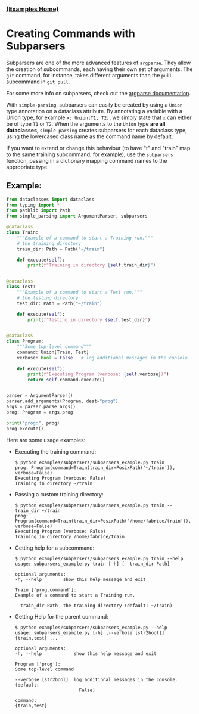 ### [(Examples Home)](../README.md)
# Creating Commands with Subparsers


Subparsers are one of the more advanced features of `argparse`. They allow the creation of subcommands, each having their own set of arguments. The `git` command, for instance, takes different arguments than the `pull` subcommand in `git pull`.

For some more info on subparsers, check out the [argparse documentation](https://docs.python.org/3/library/argparse.html#argparse.ArgumentParser.add_subparsers).


With `simple-parsing`, subparsers can easily be created by using a `Union` type annotation on a dataclass attribute. By annotating a variable with a Union type, for example `x: Union[T1, T2]`, we simply state that `x` can either be of type `T1` or `T2`. When the arguments to the `Union` type **are all dataclasses**, `simple-parsing` creates subparsers for each dataclass type, using the lowercased class name as the command name by default.

If you want to extend or change this behaviour (to have "t" and "train" map to the same training subcommand, for example), use the `subparsers` function, passing in a dictionary mapping command names to the appropriate type.
<!-- TODO: if the string name in the dict has an uppercase letter, the command might not be executable? -->

## Example:

```python
from dataclasses import dataclass
from typing import *
from pathlib import Path
from simple_parsing import ArgumentParser, subparsers

@dataclass
class Train:
    """Example of a command to start a Training run."""
    # the training directory
    train_dir: Path = Path("~/train")

    def execute(self):
        print(f"Training in directory {self.train_dir}")


@dataclass
class Test:
    """Example of a command to start a Test run."""
    # the testing directory
    test_dir: Path = Path("~/train")

    def execute(self):
        print(f"Testing in directory {self.test_dir}")


@dataclass
class Program:
    """Some top-level command"""
    command: Union[Train, Test]
    verbose: bool = False   # log additional messages in the console.

    def execute(self):
        print(f"Executing Program (verbose: {self.verbose})")
        return self.command.execute()


parser = ArgumentParser()
parser.add_arguments(Program, dest="prog")
args = parser.parse_args()
prog: Program = args.prog

print("prog:", prog)
prog.execute()
```

Here are some usage examples:
- Executing the training command:

    ```console
    $ python examples/subparsers/subparsers_example.py train
    prog: Program(command=Train(train_dir=PosixPath('~/train')), verbose=False)
    Executing Program (verbose: False)
    Training in directory ~/train
    ```
- Passing a custom training directory:
    ```console
    $ python examples/subparsers/subparsers_example.py train --train_dir ~/train
    prog: Program(command=Train(train_dir=PosixPath('/home/fabrice/train')), verbose=False)
    Executing Program (verbose: False)
    Training in directory /home/fabrice/train
    ```
- Getting help for a subcommand:
    ```console
    $ python examples/subparsers/subparsers_example.py train --help
    usage: subparsers_example.py train [-h] [--train_dir Path]

    optional arguments:
    -h, --help        show this help message and exit

    Train ['prog.command']:
    Example of a command to start a Training run.

    --train_dir Path  the training directory (default: ~/train)
    ```
- Getting Help for the parent command:

    ```console
    $ python examples/subparsers/subparsers_example.py --help
    usage: subparsers_example.py [-h] [--verbose [str2bool]] {train,test} ...

    optional arguments:
    -h, --help            show this help message and exit

    Program ['prog']:
    Some top-level command

    --verbose [str2bool]  log additional messages in the console. (default:
                            False)

    command:
    {train,test}
    ```
